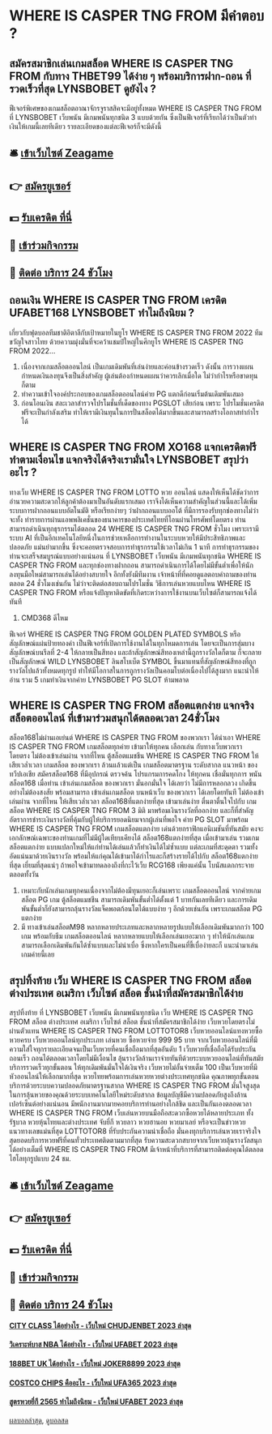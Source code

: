 # WHERE IS CASPER TNG FROM มีคำตอบ ?
## สมัครสมาชิกเล่นเกมสล็อต WHERE IS CASPER TNG FROM กับทาง THBET99 ได้ง่าย ๆ พร้อมบริการฝาก-ถอน ที่รวดเร็วที่สุด LYNSBOBET ดูยังไง ?
ฟีเจอร์พิเศษของเกมสล็อตอาณาจักรจูราสสิคจะมีอยู่ทั้งหมด WHERE IS CASPER TNG FROM ที่ LYNSBOBET เว็บพนัน มีเกมพนันทุกชนิด 3 แบบด้วยกัน ซึ่งเป็นฟีเจอร์ที่เรียกได้ว่าเป็นตัวทำเงินให้เกมนี้เลยทีเดียว รายละเอียดของแต่ละฟีเจอร์ก็จะมีดังนี้

## 🛎 [เข้าเว็บไซต์ Zeagame](https://bit.ly/3SdLNi2)
## 👉 [สมัครยูเซอร์](https://bit.ly/3SdLNi2)
## 💵 [รับเครดิต ที่นี่](https://bit.ly/3dyRKHj)
## 👑 [เข้าร่วมกิจกรรม](https://bit.ly/3dyRKHj)
## 📱 [ติดต่อ บริการ 24 ชัวโมง](https://bit.ly/3dyRKHj)

## ถอนเงิน WHERE IS CASPER TNG FROM เครดิต UFABET168 LYNSBOBET ทำไมถึงนิยม ?
เกี่ยวกับฟุตบอลทีมชาติอิตาลีกับเป้าหมายในยูโร WHERE IS CASPER TNG FROM 2022 ทีมขวัญใจสาวไทย ด้วยความมุ่งมั่นที่จะคว้าแชมป์ใหญ่ในศึกยูโร WHERE IS CASPER TNG FROM 2022…
1. เนื่องจากเกมสล็อตออนไลน์ เป็นเกมเดิมพันที่เล่นง่ายและค่อนข้างรวดเร็ว ดังนั้น การวางแผนกำหนดเงินลงทุนจึงเป็นสิ่งสำคัญ ผู้เล่นต้องกำหนดแผนว่าควรเลิกเมื่อใด ไม่ว่ากำไรหรือขาดทุนก็ตาม
2. ทำความเข้าใจองค์ประกอบของเกมสล็อตออนไลน์ค่าย PG แตกดีก่อนเริ่มต้นเดิมพันเสมอ
3. ก่อนโอนเงิน สละเวลาสำรวจโปรโมชั่นที่เด็ดของทาง PGSLOT เสียก่อน เพราะ โปรโมชั่นเครดิตฟรีจะเป็นกำลังเสริม ทำให้เรามีเงินทุนในการปั่นสล็อตได้มากขึ้นและสามารถสร้างโอกาสทำกำไรได้

## WHERE IS CASPER TNG FROM XO168 แจกเครดิตฟรี ทำตามเงื่อนไข แจกจริงได้จริงเรามั่นใจ LYNSBOBET สรุปว่าอะไร ?
ทางเว็บ WHERE IS CASPER TNG FROM LOTTO หวย ออนไลน์ แสดงให้เห็นได้ชัดว่าการอำนวยความสะดวกให้ลูกค้าต้องมาเป็นอันดับแรกเสมอ เราจึงได้เห็นความสำคัญในส่วนนี้และได้เพิ่มระบบการฝากถอนแบบอัตโนมัติ หรือเรียกง่ายๆ ว่าฝากถอนแบบออโต้ ที่มีการรองรับทุกช่องทางไม่ว่าจะทั้ง ทำรายการผ่านแอพพลิเคชั่นของธนาคารของประเทศไทยที่โอนผ่านโทรศัพท์โดยตรง ท่านสามารถดำเนินทุกธุรกรรมได้ตลอด 24 WHERE IS CASPER TNG FROM ชั่วโมง เพราะเรามีระบบ AI ที่เป็นอีกเทคโนโลยีหนึ่งในการช่วยเหลือการทำงานในระบบหวยให้มีประสิทธิภาพและปลอดภัย แม่นยำมากขึ้น ซึ่งจะคอยตรวจสอบการทำธุรกรรมใช้เวลาไม่เกิน 1 นาที การทำธุรกรรมของท่านจะเสร็จสมบูรณ์แบบอย่างแน่นอน ที่ LYNSBOBET เว็บพนัน มีเกมพนันทุกชนิด WHERE IS CASPER TNG FROM และทุกช่องทางฝากถอน สามารถดำเนินการได้โดยไม่มีขั้นต่ำเพื่อให้นักลงทุนมือใหม่สามารถเล่นได้อย่างสบายใจ อีกทั้งยังมีทีมงาน เจ้าหน้าที่ที่คอยดูแลตอบคำถามของท่าน ตลอด 24 ชั่วโมงเช่นกัน ไม่ว่าจะติดต่อสอบถามโปรโมชั่น วิธีการเล่นหวยแบบไหน WHERE IS CASPER TNG FROM หรือแจ้งปัญหาติดขัดที่เกิดระหว่างการใช้งานบนเว็บไซต์ก็สามารถแจ้งได้ทันที
1. CMD368 ดีไหม

ฟีเจอร์ WHERE IS CASPER TNG FROM GOLDEN PLATED SYMBOLS หรือสัญลักษณ์แผ่นป้ายทองคำ เป็นฟีเจอร์ที่เปิดการใช้งานได้ในทุกโหมดการเล่น โดยจะเป็นการสุ่มบางสัญลักษณ์บนรีลที่ 2-4 ให้กลายเป็นสีทอง และถ้าสัญลักษณ์สีทองเหล่านี้ถูกรางวัลใดก็ตาม ก็จะกลายเป็นสัญลักษณ์ WILD LYNSBOBET ลินสโบเบ็ต SYMBOL ขึ้นมาแทนที่สัญลักษณ์สีทองที่ถูกรางวัลไปแล้วทั้งหมดทุกรูป ทำให้มีโอกาสในการถูกรางวัลเป็นคอมโบต่อเนื่องไปได้สูงมาก
แนะนำให้อ่าน รวม 5 เกมทำเงินจากค่าย LYNSBOBET PG SLOT ห้ามพลาด

## WHERE IS CASPER TNG FROM สล็อตแตกง่าย แจกจริง สล็อตออนไลน์ ที่เข้ามาร่วมสนุกได้ตลอดเวลา 24ชั่วโมง
สล็อต168ไม่ผ่านเอเย่นต์ WHERE IS CASPER TNG FROM ของพวกเรา ได้นำเอา WHERE IS CASPER TNG FROM เกมสล็อตทุกค่าย เข้ามาให้ทุกคน เลือกเล่น กับทางเว็บพวกเรา โดยตรง ไม่ต้องเข้าเล่นผ่าน จากที่ไหน ตู้สล็อตแมชชีน WHERE IS CASPER TNG FROM ให้เสียเวล่ำเวลา เกมสล็อต ของพวกเรา ล้วนแล้วแต่เป็น เกมสล็อตมาตรฐาน ระดับสากล แนวหน้า ของทวีปเอเชีย สมัครสล็อต168 ที่มีอุปกรณ์ ตรวจค้น โปรแกรมการคดโกง ให้ทุกคน เชื่อมั่นทุกการ พนันสล็อต168 เมื่อท่าน เข้าเล่นเกมสล็อต ของพวกเรา มั่นอกมั่นใจ ได้เลยว่า ไม่มีการหลอกลวง เกิดขึ้นอย่างไม่ต้องสงสัย พร้อมสามารถ เข้าเล่นเกมสล็อต บนหน้าเว็บ ของพวกเรา ได้เลยโดยทันที ไม่ต้องเข้าเล่นผ่าน จากที่ไหน ให้เสียเวล่ำเวลา
สล็อต168ที่แตกง่ายที่สุด เข้ามาเล่นง่าย ตื่นตาตื่นใจไปกับ เกมสล็อต WHERE IS CASPER TNG FROM 3 มิติ มาพร้อมเงินรางวัลที่ออกง่าย และก็ที่สำคัญอัตราการชำระเงินรางวัลที่คุ้มกับผู้ให้บริการยอดนิยมจากผู้เล่นที่พอใจ ค่าย PG SLOT มาพร้อม WHERE IS CASPER TNG FROM เกมสล็อตแตกง่าย เด่นด้วยกราฟิกแอนิเมชันที่ทันสมัย คงจะเอกลักษณ์เฉพาะของท่านเกมที่ไม่มีผู้ใดเทียบเคียงได้ สล็อต168แตกง่ายที่สุด เมื่อเข้ามาเล่น รวมเกมสล็อตแตกง่าย แบบแปลกใหม่ให้แก่ท่านได้เล่นแล้วก็ทำเงินได้ไม่ซ้ำแบบ แต่ละเกมที่สะดุดตา รวมทั้งอัดแน่นมาด้วยเงินรางวัล พร้อมให้แก่คุณได้เข้ามาได้กำไรและก็สร้างรายได้ไปกับ สล็อต168แตกง่ายที่สุด เยี่ยมที่สุดแน่ๆ ถ้าพอใจเข้ามาทดลองถึงที่กะไว้เว็บ RCG168 เพียงแค่นั้น โบนัสแตกกระจายตลอดทั้งวัน
1. เหมาะกับนักเล่นเกมทุกคนเนื่องจากไม่ต้องมีทุนเยอะก็เล่นเพราะ เกมสล็อตออนไลน์ จากค่ายเกมสล็อต PG เกม ตู้สล็อตแมชชีน สามารถเดิมพันขั้นต่ำได้ตั้งแต่ 1 บาทกันเลยทีเดียว และการเดิมพันขั้นต่ำก็ยังสามารถลุ้นรางวัลแจ็คพอตก้อนโตได้แบบง่าย ๆ อีกด้วยเช่นกัน เพราะเกมสล็อต PG แตกง่าย
2. มี ทางเข้าเล่นสล็อตM98 หลากหลายประเภทและหลากหลายรูปแบบให้เลือกเดิมพันมากกว่า 100 เกม พร้อมกับธีม เกมสล็อตออนไลน์ หลากหลายแบบให้เลือกเล่นเยอะมาก ๆ ทำให้นักเล่นเกมสามารถเลือกเดิมพันกันได้ซ้ำแบบและไม่น่าเบื่อ ซึ่งหากใครเป็นคนที่ขี้เบื่อง่ายละก็ แนะนำมาเล่นเกมค่ายนี้เลย

## สรุปทิ้งท้าย เว็บ WHERE IS CASPER TNG FROM สล็อต ต่างประเทศ อเมริกา เว็บไซต์ สล็อต ชั้นนำที่สมัครสมาชิกได้ง่าย
สรุปทิ้งท้าย ที่ LYNSBOBET เว็บพนัน มีเกมพนันทุกชนิด เว็บ WHERE IS CASPER TNG FROM สล็อต ต่างประเทศ อเมริกา เว็บไซต์ สล็อต ชั้นนำที่สมัครสมาชิกได้ง่าย เว็บหวยโดยตรงไม่ผ่านตัวแทน WHERE IS CASPER TNG FROM LOTTOTOR8 เว็บหวยออนไลน์แทงหวยซื้อหวยครบ เว็บหวยออนไลน์ทุกประเภท เล่นหวย ซื้อหวยจ่าย 999 95 บาท จากเว็บหวยออนไลน์ที่มีความใส่ใจทุกรายละเอียดจนเป็นเว็บหวยที่คนเชื่อถือมากที่สุดอันดับ 1 เว็บหวยที่เชื่อถือได้รับประกันถอนเร็ว ถอนได้ตลอดเวลาโดยไม่มีเงื่อนไข ลุ้นรางวัลล้านเราจ่ายทันทีด้วยระบบหวยออนไลน์ที่ทันสมัย บริการรวดเร็วทุกขั้นตอน ให้ทุกเดิมพันมั่นใจได้เงินจริง เว็บหวยไม่อั้นจ่ายเต็ม 100 เป็นเว็บหวยที่มีหัวออนไลน์ให้เลือกมากที่สุด หวยไทยพร้อมการเล่นหวยหวยต่างประเทศทุกชนิด คุณภาพทุกขั้นตอนบริการด้วยระบบความปลอดภัยมาตรฐานสากล WHERE IS CASPER TNG FROM มั่นใจสูงสุดในการลุ้นหวยของคุณด้วยระบบเทคโนโลยีใหม่ระดับสากล ข้อมูลบัญชีมีความปลอดภัยสูงถึงล้านเปอร์เซ็นต์อย่างแน่นอน มีพนักงานมากมายคอยบริการท่านอย่างใกล้ชิด และเป็นกันเองตลอดเวลา WHERE IS CASPER TNG FROM เว็บเล่นหวยบนมือถือสะดวกซื้อหวยได้หลายประเภท ทั้งรัฐบาล หวยหุ้นไทยและต่างประเทศ จับยี่กี หวยลาว หวยฮานอย หวยมาเลย์ หรือจะเป็นข่าวหวย แนวทางเลขแม่นที่สุด LOTTOTOR8 ที่รับประกันความน่าเชื่อถือ มั่นคงทุกบริการเล่นหวยเราจริงใจ สุดยอดบริการหวยฟรีที่คนทั่วประเทศติดตามมากที่สุด รับความสะดวกสบายจากเว็บหวยลุ้นรางวัลสนุกได้อย่างเต็มที่ WHERE IS CASPER TNG FROM มีเจ้าหน้าที่บริการที่สามารถติดต่อคุณได้ตลอด ไฮโลทุกรูปแบบ 24 ชม.

## 🛎 [เข้าเว็บไซต์ Zeagame](https://bit.ly/3SdLNi2)
## 👉 [สมัครยูเซอร์](https://bit.ly/3SdLNi2)
## 💵 [รับเครดิต ที่นี่](https://bit.ly/3dyRKHj)
## 👑 [เข้าร่วมกิจกรรม](https://bit.ly/3dyRKHj)
## 📱 [ติดต่อ บริการ 24 ชัวโมง](https://bit.ly/3dyRKHj)

#### [CITY CLASS ได้อย่างไร - เว็บใหม่ CHUDJENBET 2023 ล่าสุด](https://atom.io/themes/city%20class%20ได้อย่างไร%20-%20เว็บใหม่%20chudjenbet%202023%20ล่าสุด)
#### [วิเคราะห์บาส NBA ได้อย่างไร - เว็บใหม่ UFABET 2023 ล่าสุด](https://atom.io/themes/วิเคราะห์บาส%20nba%20ได้อย่างไร%20-%20เว็บใหม่%20ufabet%202023%20ล่าสุด)
#### [188BET UK ได้อย่างไร - เว็บใหม่ JOKER8899 2023 ล่าสุด](https://atom.io/themes/188bet%20uk%20ได้อย่างไร%20-%20เว็บใหม่%20joker8899%202023%20ล่าสุด)
#### [COSTCO CHIPS คืออะไร - เว็บใหม่ UFA365 2023 ล่าสุด](https://atom.io/themes/costco%20chips%20คืออะไร%20-%20เว็บใหม่%20ufa365%202023%20ล่าสุด)
#### [สูตรหวยยี่กี 2565 ทำไมถึงนิยม - เว็บใหม่ UFABET 2023 ล่าสุด](https://atom.io/themes/สูตรหวยยี่กี%202565%20ทำไมถึงนิยม%20-%20เว็บใหม่%20ufabet%202023%20ล่าสุด)

[ผลบอลล่าสุด](https://siamsport.tv "ผลบอลล่าสุด"), [ดูบอลสด](https://siamsport.tv/ดูบอลสด "ดูบอลสด")